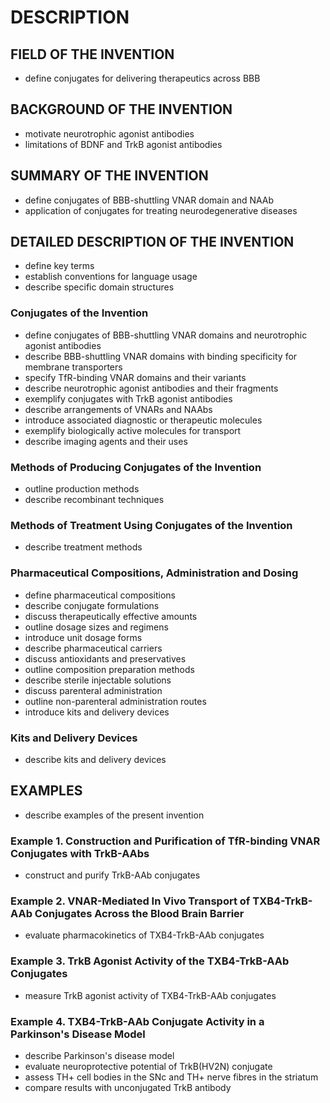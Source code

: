 # DESCRIPTION

## FIELD OF THE INVENTION

- define conjugates for delivering therapeutics across BBB

## BACKGROUND OF THE INVENTION

- motivate neurotrophic agonist antibodies
- limitations of BDNF and TrkB agonist antibodies

## SUMMARY OF THE INVENTION

- define conjugates of BBB-shuttling VNAR domain and NAAb
- application of conjugates for treating neurodegenerative diseases

## DETAILED DESCRIPTION OF THE INVENTION

- define key terms
- establish conventions for language usage
- describe specific domain structures

### Conjugates of the Invention

- define conjugates of BBB-shuttling VNAR domains and neurotrophic agonist antibodies
- describe BBB-shuttling VNAR domains with binding specificity for membrane transporters
- specify TfR-binding VNAR domains and their variants
- describe neurotrophic agonist antibodies and their fragments
- exemplify conjugates with TrkB agonist antibodies
- describe arrangements of VNARs and NAAbs
- introduce associated diagnostic or therapeutic molecules
- exemplify biologically active molecules for transport
- describe imaging agents and their uses

### Methods of Producing Conjugates of the Invention

- outline production methods
- describe recombinant techniques

### Methods of Treatment Using Conjugates of the Invention

- describe treatment methods

### Pharmaceutical Compositions, Administration and Dosing

- define pharmaceutical compositions
- describe conjugate formulations
- discuss therapeutically effective amounts
- outline dosage sizes and regimens
- introduce unit dosage forms
- describe pharmaceutical carriers
- discuss antioxidants and preservatives
- outline composition preparation methods
- describe sterile injectable solutions
- discuss parenteral administration
- outline non-parenteral administration routes
- introduce kits and delivery devices

### Kits and Delivery Devices

- describe kits and delivery devices

## EXAMPLES

- describe examples of the present invention

### Example 1. Construction and Purification of TfR-binding VNAR Conjugates with TrkB-AAbs

- construct and purify TrkB-AAb conjugates

### Example 2. VNAR-Mediated In Vivo Transport of TXB4-TrkB-AAb Conjugates Across the Blood Brain Barrier

- evaluate pharmacokinetics of TXB4-TrkB-AAb conjugates

### Example 3. TrkB Agonist Activity of the TXB4-TrkB-AAb Conjugates

- measure TrkB agonist activity of TXB4-TrkB-AAb conjugates

### Example 4. TXB4-TrkB-AAb Conjugate Activity in a Parkinson's Disease Model

- describe Parkinson's disease model
- evaluate neuroprotective potential of TrkB(HV2N) conjugate
- assess TH+ cell bodies in the SNc and TH+ nerve fibres in the striatum
- compare results with unconjugated TrkB antibody

